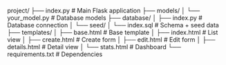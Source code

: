 project/
├── index.py              # Main Flask application
├── models/
│   └── your_model.py     # Database models
├── database/
│   ├── index.py          # Database connection
│   └── seed/
│       └── index.sql     # Schema + seed data
├── templates/
│   ├── base.html         # Base template
│   ├── index.html        # List view
│   ├── create.html       # Create form
│   ├── edit.html         # Edit form
│   ├── details.html      # Detail view
│   └── stats.html        # Dashboard
└── requirements.txt      # Dependencies